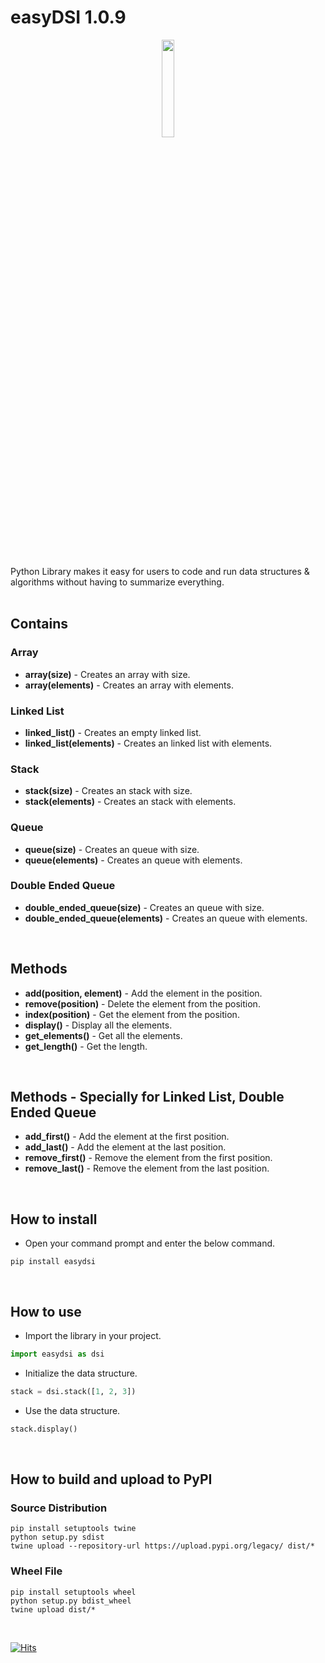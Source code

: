 # easyDSI 1.0.9

<p align="center">
  <img src="https://aloask.com/assets/images/icon_easydsi.png" style='width: 20%;'/>
</p>
<br /><br />

Python Library makes it easy for users to code and run data structures & algorithms without having to summarize everything.
<br /><br />

## Contains
### Array
- <b>array(size)</b> - Creates an array with size. <br />
- <b>array(elements)</b> - Creates an array with elements. <br />

### Linked List
- <b>linked_list()</b> - Creates an empty linked list. <br />
- <b>linked_list(elements)</b> - Creates an linked list with elements. <br />

### Stack
- <b>stack(size)</b> - Creates an stack with size. <br />
- <b>stack(elements)</b> - Creates an stack with elements. <br />

### Queue
- <b>queue(size)</b> - Creates an queue with size. <br />
- <b>queue(elements)</b> - Creates an queue with elements. <br />

### Double Ended Queue
- <b>double_ended_queue(size)</b> - Creates an queue with size. <br />
- <b>double_ended_queue(elements)</b> - Creates an queue with elements. <br />
<br />


## Methods
- <b>add(position, element)</b> - Add the element in the position. <br />
- <b>remove(position)</b> - Delete the element from the position. <br />
- <b>index(position)</b> - Get the element from the position. <br />
- <b>display()</b> - Display all the elements. <br />
- <b>get_elements()</b> - Get all the elements. <br />
- <b>get_length()</b> - Get the length. <br />
<br />

## Methods - Specially for Linked List, Double Ended Queue
- <b>add_first()</b> - Add the element at the first position. <br />
- <b>add_last()</b> - Add the element at the last position. <br />
- <b>remove_first()</b> - Remove the element from the first position. <br />
- <b>remove_last()</b> - Remove the element from the last position. <br />
<br />

## How to install
- Open your command prompt and enter the below command.
```
pip install easydsi
```
<br />

## How to use
- Import the library in your project.
```python
import easydsi as dsi
```

- Initialize the data structure.
```python
stack = dsi.stack([1, 2, 3])
```

- Use the data structure.
```python
stack.display()
```
<br />

## How to build and upload to PyPI
### Source Distribution
```
pip install setuptools twine
python setup.py sdist
twine upload --repository-url https://upload.pypi.org/legacy/ dist/*
```
### Wheel File
```
pip install setuptools wheel
python setup.py bdist_wheel
twine upload dist/*
```

<br />

[![Hits](https://hits.seeyoufarm.com/api/count/incr/badge.svg?url=https%3A%2F%2Fgithub.com%2Ffazil2003%2Feasydsi&count_bg=%2379C83D&title_bg=%23555555&icon=&icon_color=%23E7E7E7&title=hits&edge_flat=false)](https://hits.seeyoufarm.com)